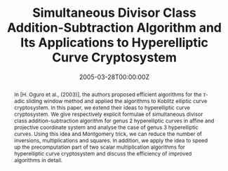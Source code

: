 ---
title: "Simultaneous Divisor Class Addition-Subtraction Algorithm and Its Applications to Hyperelliptic Curve Cryptosystem"
authors:
- admin
- Yumin Wang

date: "2005-03-28T00:00:00Z"
doi: "10.1109/AINA.2005.312"

# Publication type.
# Legend: 0 = Uncategorized; 1 = Conference paper; 2 = Journal article;
# 3 = Preprint / Working Paper; 4 = Report; 5 = Book; 6 = Book section;
# 7 = Thesis; 8 = Patent
publication_types: ["1"]

# Publication name and optional abbreviated publication name.
publication: "*The IEEE 19th International Conference on Advanced Information Networking and Applications (AINA 2005)*"
publication_short: ""

abstract: In [H. Oguro et al., (2003)], the authors proposed efficient algorithms for the $\tau$-adic sliding window method and applied the algorithms to Koblitz elliptic curve cryptosystem. In this paper, we extend their ideas to hyperelliptic curve cryptosystem. We give respectively explicit formulae of simultaneous divisor class addition-subtraction algorithm for genus 2 hyperelliptic curves in affine and projective coordinate system and analyse the case of genus 3 hyperelliptic curves. Using this idea and Montgomery trick, we can reduce the number of inversions, multiplications and squares. In addition, we apply the idea to speed up the precomputation part of two scalar multiplication algorithms for hyperelliptic curve cryptosystem and discuss the efficiency of improved algorithms in detail.
---